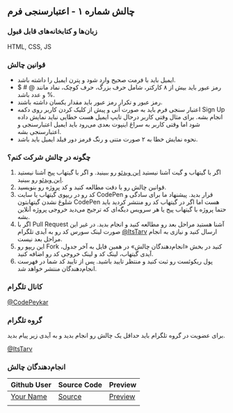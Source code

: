 ## چالش شماره ۱ - اعتبارسنجی فرم

### زبان‌ها و کتابخانه‌های قابل قبول
HTML, CSS, JS

### قوانین چالش
- ایمیل باید با فرمت صحیح وارد شود و پترن ایمیل را داشته باشد.
- رمز عبور باید بیش از ۸ کارکتر، شامل حرف بزرگ، حرف کوچک، نماد مانند @ # $ % و عدد باشد.
- رمز عبور و تکرار رمز عبور باید مقدار یکسان داشته باشند.
- اعتبار سنجی فرم باید به صورت آنی و پیش از کلیک کردن کاربر روی دکمه Sign Up انجام بشه. برای مثال وقتی کاربر درحال تایپ ایمیل هست خطایی نباید نمایش داده شود اما وقتی کاربر به سراغ اینپوت بعدی می‌رود باید ایمیل اعتبارسنجی و اعتبارسنجی بشه.
- نحوه نمایش خطا به ۲ صورت متنی و رنگ قرمز دور فیلد ایمیل باید باشد.



### چگونه در چالش شرکت کنم؟
1. اگر با گیتهاب و گیت آشنا نیستید [این ویدئو](http://youtu.be/xDdal3QSypE) رو ببینید. و اگر با گیتهاب پیج آشنا نیستید [این ویدئو](http://youtu.be/lXpVO4K441w) رو ببینید.
2. قوانین چالش رو با دقت مطالعه کنید و کد پروژه رو بنویسید.
3. کد رو در ریپوی گیتهاب یا سایت CodePen قرار بدید. پیشنهاد ما برای سادگی و شلوغ نشدن گیتهابتون CodePen هست اما اگر در گیتهاب کد رو منتشر کردید باید حتما پروژه با گیتهاب پیج یا هر سرویس دیگه‌ای که ترجیح می‌دید خروجی پروژه آنلاین بشه.
4. اگر با Pull Request آشنا هستید مراحل بعد رو مطالعه کنید و انجام بدید. در غیر این صورت لینک سورس کد رو به آیدی تلگرام [@ItsTarv](https://t.me/ItsTarv) ارسال کنید و نیازی به انجام مراحل بعد نیست.
5. این ریپو رو Fork کنید در بخش «انجام‌دهندگان چالش» در همین فایل به آخر جدول، آیدی گیتهاب، لینک کد و لینک خروجی کد رو اضافه کنید.
6. پول ریکوئست رو ثبت کنید و منتظر تایید باشید. پس از تایید کد شما در فهرست انجام‌دهندگان منتشر خواهد شد.

### کانال تلگرام
[@CodePeykar](https://t.me/CodePeykar)
### گروه تلگرام
برای عضویت در گروه تلگرام باید حداقل یک چالش رو انجام بدید و به آیدی زیر پیام بدید.

[@ItsTarv](https://t.me/ItsTarv)

### انجام‌دهندگان چالش

| Github User                       | Source Code                    | Preview                         |
| --------------------------------- | ------------------------------ | ------------------------------- |
| [Your Name](https://example.com/) | [Source](https://example.com/) | [Preview](https://example.com/) |
|                                   |                                |                                 |
